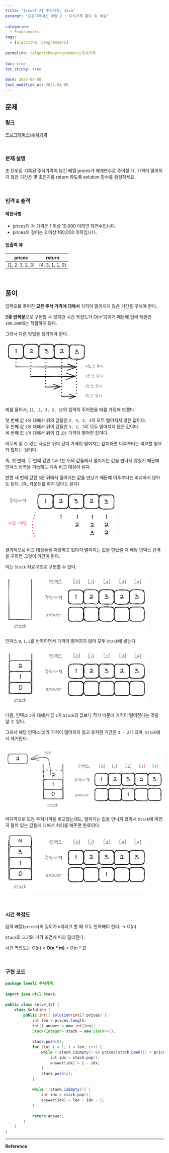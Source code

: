 ```yaml
---
title: "[Level 2] 주식가격, Java"
excerpt: "프로그래머스 레벨 2 : 주식가격 풀이 및 해설"

categories:
  - Programmers
tags:
  - [algorithm, programmers]

permalink: /algorithm/programmers/주식가격

toc: true
toc_sticky: true

date: 2024-04-08
last_modified_at: 2024-04-08
---
```


## 문제

### 링크

[프로그래머스/주식가격](https://school.programmers.co.kr/learn/courses/30/lessons/42584)

<br>

### 문제 설명

초 단위로 기록된 주식가격이 담긴 배열 prices가 매개변수로 주어질 때, 가격이 떨어지지 않은 기간은 몇 초인지를 return 하도록 solution 함수를 완성하세요.

<br>

### 입력 & 출력

#### 제한사항

- prices의 각 가격은 1 이상 10,000 이하인 자연수입니다.
- prices의 길이는 2 이상 100,000 이하입니다.

#### 입출력 예

|prices|return|
|---|---|
|[1, 2, 3, 2, 3]|[4, 3, 1, 1, 0]|

<br>

## 풀이

입력으로 주어진 <b>모든 주식 가격에 대해서</b> 가격이 떨어지지 않은 기간을 구해야 한다.

<b>2중 반복문</b>으로 구현할 수 있지만 시간 복잡도가 O(n^2)이기 때문에 입력 제한인 `100,000`에는 적합하지 않다.

그래서 다른 방법을 생각해야 한다.

![주식가격-01.png](/assets/images/posts_img/algorithm-programmers/주식가격-01.png)

예를 들어서, `{1, 2, 3, 2, 3}`의 입력이 주어졌을 때를 가정해 보겠다.

첫 번째 값 `1`에 대해서 뒤의 값들인 `2, 3, 2, 3`이 모두 떨어지지 않은 값이다.  
두 번째 값 `2`에 대해서 뒤의 값들인 `3, 2, 3`이 모두 떨어지지 않은 값이다.  
세 번째 값 `3`에 대해서 뒤의 값 `2`는 가격이 떨어진 값이다.

이로써 알 수 있는 사실은 뒤의 값이 가격이 떨어지는 값이라면 이후부터는 비교할 필요가 없다는 것이다.

즉, 첫 번째, 두 번째 값인 `1`과 `2`는 뒤의 값들에서 떨어지는 값을 만나지 않았기 때문에 인덱스 반복을 거듭해도
계속 비교 대상이 된다.

반면 세 번째 값인 `3`은 뒤에서 떨어지는 값을 만났기 때문에 이후부터는 비교하지 않아도 된다. (즉, 카운트를 하지 않아도 된다)

![주식가격-02.png](/assets/images/posts_img/algorithm-programmers/주식가격-02.png)

결과적으로 비교 대상들을 저장하고 있다가 떨어지는 값을 만났을 때 해당 인덱스 간격을 구하면 그것이 기간이 된다.

이는 `Stack` 자료구조로 구현할 수 있다.

![주식가격-03.png](/assets/images/posts_img/algorithm-programmers/주식가격-03.png)

인덱스 `0`, `1`, `2`를 반복하면서 가격이 떨어지지 않아 모두 `Stack`에 넣는다.

![주식가격-04.png](/assets/images/posts_img/algorithm-programmers/주식가격-04.png)

다음, 인덱스 `3`에 대해서 값 `2`가 `Stack`의 값보다 작기 때문에 가격이 떨어진다는 것을 알 수 있다.

그래서 해당 인덱스(`2`)가 가격이 떨어지지 않고 유지한 기간은 `3 - 2`가 되며, `Stack`에서 제거한다.

![주식가격-05.png](/assets/images/posts_img/algorithm-programmers/주식가격-05.png)

마지막으로 모든 주식가격을 비교했는데도, 떨어지는 값을 만나지 않아서 `Stack`에 여전히 들어 있는 값들에 대해서
처리를 해주면 완료이다.

![주식가격-06.png](/assets/images/posts_img/algorithm-programmers/주식가격-06.png)

<br>

### 시간 복잡도

입력 배열(`prices`)의 길이가 `n`이라고 할 때 모두 반복해야 한다. &rarr; O(n)

`Stack`의 크기와 가격 조건에 따라 달라진다.

시간 복잡도는 O(n) < <b>O(n * m)</b> < O(n ^ 2)

<br>

### 구현 코드
```java
package level2.주식가격;

import java.util.Stack;

public class solve_1st {
    class Solution {
        public int[] solution(int[] prices) {
            int len = prices.length;
            int[] answer = new int[len];
            Stack<Integer> stack = new Stack<>();

            stack.push(0);
            for (int i = 1; i < len; i++) {
                while (!stack.isEmpty() && prices[stack.peek()] > prices[i]) {
                    int idx = stack.pop();
                    answer[idx] = i - idx;
                }
                stack.push(i);
            }

            while (!stack.isEmpty()) {
                int idx = stack.pop();
                answer[idx] = len - idx - 1;
            }

            return answer;
        }
    }
}
```



<hr>
<b>Reference</b>  
